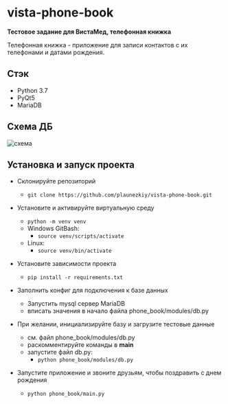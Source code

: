 # vista-phone-book
**Тестовое задание для ВистаМед, телефонная книжка**

Телефонная книжка - приложение для записи контактов 
с их телефонами и датами рождения.

## Стэк
* Python 3.7
* PyQt5
* MariaDB

## Схема ДБ
![схема](https://github.com/plaunezkiy/vista-phone-book/db_schema.png)

## Установка и запуск проекта
* Склонируйте репозиторий
    * ```git clone https://github.com/plaunezkiy/vista-phone-book.git```
    

* Установите и активируйте виртуальную среду
    * ```python -m venv venv```
    * Windows GitBash:
        * ```source venv/scripts/activate```
    * Linux:
        * ```source venv/bin/activate```
    

* Установите зависимости проекта
    * ```pip install -r requirements.txt```
    

* Заполнить конфиг для подключения к базе данных
    * Запустить mysql сервер MariaDB
    * вписать значения в начало файла phone_book/modules/db.py


* При желании, инициализируйте базу и загрузите тестовые данные
    * см. файл phone_book/modules/db.py
    * раскомментируйте команды в __main__
    * запустите файл db.py:
        * ```python phone_book/modules/db.py```
    

* Запустите приложение и звоните друзьям, чтобы поздравить с днем рождения
    * ```python phone_book/main.py```